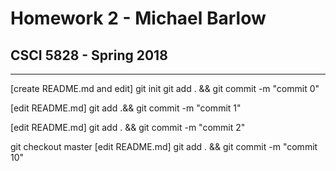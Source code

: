 # Homework 2 - Michael Barlow
## CSCI 5828 - Spring 2018

***

[create README.md and edit]
git init
git add . && git commit -m "commit 0"

[edit README.md]
git add .&& git commit -m "commit 1"

[edit README.md]
git add . && git commit -m "commit 2"

git checkout master
[edit README.md]
git add . && git commit -m "commit 10"
